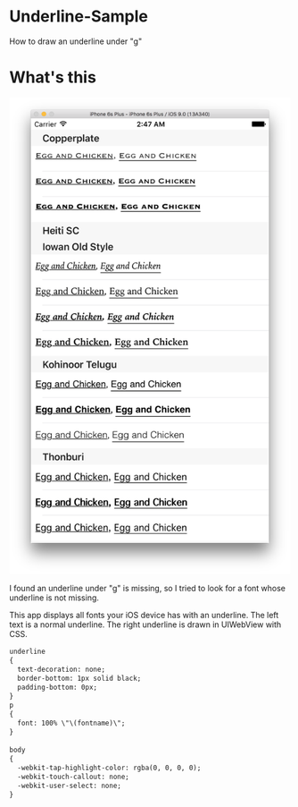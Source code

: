 # Underline-Sample
How to draw an underline under "g"

# What's this

![Screenshot](https://raw.githubusercontent.com/ueda-keisuke/Underline-Sample/master/Underline-Sample/underline.png)

I found an underline under "g" is missing, so I tried to look for a font whose underline is not missing.

This app displays all fonts your iOS device has with an underline. The left text is a normal underline. The right underline is drawn in UIWebView with CSS.

    underline
    {
      text-decoration: none;
      border-bottom: 1px solid black;
      padding-bottom: 0px;
    }
    p
    {
      font: 100% \"\(fontname)\";
    }
      
    body
    {
      -webkit-tap-highlight-color: rgba(0, 0, 0, 0);
      -webkit-touch-callout: none;
      -webkit-user-select: none;
    }
